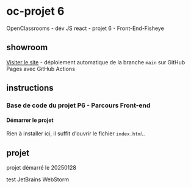 # oc-projet 6
OpenClassrooms - dév JS react - projet 6 - Front-End-Fisheye

## showroom

[Visiter le site](https://sedomu.github.io/Front-End-Fisheye/) - déploiement automatique de la branche `main` sur GitHub Pages avec GitHub Actions

## instructions

### Base de code du projet P6 - Parcours Front-end

#### Démarrer le projet

Rien à installer ici, il suffit d'ouvrir le fichier `index.html`.

## projet

projet démarré le 20250128

test JetBrains WebStorm